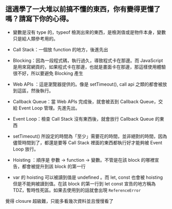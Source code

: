 ## 這週學了一大堆以前搞不懂的東西，你有變得更懂了嗎？請寫下你的心得。

* 變數是沒有 type 的，typeof 檢測出來的東西，是檢測值或是物件本身，變數只是給人類參考用的。

* Call Stack：一個放 function 的地方，後進先出
* Blocking：因為一段程式碼，執行過久，導致程式卡在那邊。而 JavaScript 是用來寫網頁的，如果程式卡在那邊，也就是畫面卡在那邊，那這樣使用體驗很不好，所以要避免 Blocking 產生
* Web APIs ：這是瀏覽器提供的。像是 setTimeout(), call api 之類的都會被放到這區，然後執行。
* Callback Queue：當 Web APIs 完成後，就會被丟到 Callback Queue，交給 Event Loop 管理。先進先出。
* Event Loop：檢查 Call Stack 沒有東西後，就會放行 Callback Queue 的東西
* setTimeout() 所設定的時間為「至少」需要花的時間，並非絕對的時間，因為儘管時間到了，都還是要等 Call Stack 裡面的東西都執行好才能夠被 Event Loop 放行。
* Hoisting ：順序是 參數 -> function -> 變數。不管是在該 block 的哪裡宣告，都會被提升到該 block 的第一行
* var 的 hoisting 可以被讀到值是 undefined 。而 let, const 也會被 hoisting 但是不能夠被讀到值。在該 block 的第一行到 let const 宣告的地方稱為 TDZ，暫時性死區。如果去使用到的話就會出現 `ReferenceError`


覺得 closure 超級難，只能多看幾次資料並且慢慢看了